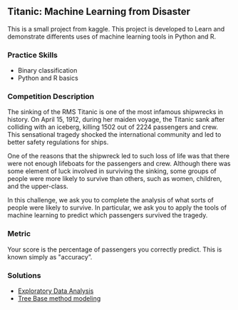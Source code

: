 ## Titanic: Machine Learning from Disaster

This is a small project from kaggle. This project is developed to Learn and demonstrate differents uses of machine learning tools in Python and R.

### Practice Skills

  * Binary classification
  * Python and R basics

### Competition Description

The sinking of the RMS Titanic is one of the most infamous shipwrecks in history.  On April 15, 1912, during her maiden voyage, the Titanic sank after colliding with an iceberg, killing 1502 out of 2224 passengers and crew. This sensational tragedy shocked the international community and led to better safety regulations for ships.

One of the reasons that the shipwreck led to such loss of life was that there were not enough lifeboats for the passengers and crew. Although there was some element of luck involved in surviving the sinking, some groups of people were more likely to survive than others, such as women, children, and the upper-class.

In this challenge, we ask you to complete the analysis of what sorts of people were likely to survive. In particular, we ask you to apply the tools of machine learning to predict which passengers survived the tragedy.

### Metric

Your score is the percentage of passengers you correctly predict. This is known simply as "accuracy”.

### Solutions

  * [Exploratory Data Analysis](python/1_Exploring_and_Preparing_data.ipynb)
  * [Tree Base method modeling](python/2a_Tree_based_methods.ipynb)
